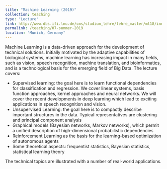 ```yaml
---
title: "Machine Learning (2019)"
collection: teaching
type: "Lecture"
link: http://www.dbs.ifi.lmu.de/cms/studium_lehre/lehre_master/ml18/index.html
permalink: /teaching/07-summer-2019
location: "Munich, Germany"
---
```


Machine Learning is a data-driven approach for the development of technical solutions. Initially motivated by the adaptive capabilities of biological systems, machine learning has increasing impact in many fields, such as vision, speech recognition, machine translation, and bioinformatics, and is a technological basis for the emerging field of Big Data. 
The lecture covers:
<ul>
<li>Supervised learning: the goal here is to learn functional dependencies for classification and regression. We cover linear systems, basis function approaches, kernel approaches and neural networks. We will cover the recent developments in deep learning which lead to exciting applications in speech recognition and vision.</li>
<li>Unsupervised Learning: the goal here is to compactly describe important structures in the data. Typical representatives are clustering and principal component analysis</li>
<li>Graphical models (Bayesian networks, Markov networks), which permit a unified description of high-dimensional probabilistic dependencies</li>
<li>Reinforcement Learning as the basis for the learning-based optimization of autonomous agents</li>
<li>Some theoretical aspects: frequentist statistics, Bayesian statistics, statistical learning theory</li>
</ul>
The technical topics are illustrated with a number of real-world applications.
